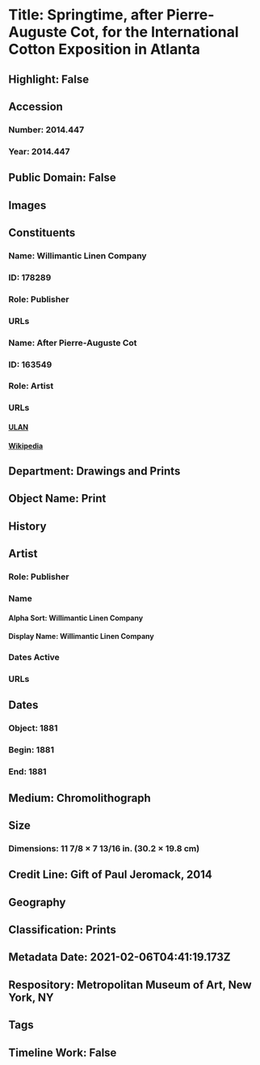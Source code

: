 # Title: Springtime, after Pierre-Auguste Cot,  for the International Cotton Exposition in Atlanta
## Highlight: False
## Accession
### Number: 2014.447
### Year: 2014.447
## Public Domain: False
## Images
## Constituents
### Name: Willimantic Linen Company
### ID: 178289
### Role: Publisher
### URLs
### Name: After Pierre-Auguste Cot
### ID: 163549
### Role: Artist
### URLs
#### [ULAN](http://vocab.getty.edu/page/ulan/500011293)
#### [Wikipedia](https://www.wikidata.org/wiki/Q265665)
## Department: Drawings and Prints
## Object Name: Print
## History
## Artist
### Role: Publisher
### Name
#### Alpha Sort: Willimantic Linen Company
#### Display Name: Willimantic Linen Company
### Dates Active
### URLs
## Dates
### Object: 1881
### Begin: 1881
### End: 1881
## Medium: Chromolithograph
## Size
### Dimensions: 11 7/8 × 7 13/16 in. (30.2 × 19.8 cm)
## Credit Line: Gift of Paul Jeromack, 2014
## Geography
## Classification: Prints
## Metadata Date: 2021-02-06T04:41:19.173Z
## Respository: Metropolitan Museum of Art, New York, NY
## Tags
## Timeline Work: False